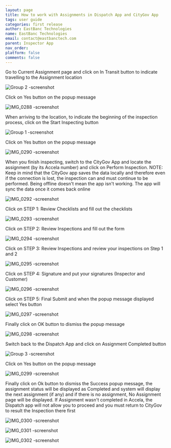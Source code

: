 ```yaml
---
layout: page
title: How to work with Assignments in Dispatch App and CityGov App
tags: user guide
categories: first release
author: EastBanc Technologies
name: EastBanc Technologies
email: contact@eastbanctech.com
parent: Inspector App
nav_order: 
platform: false
comments: false
---
```



Go to Current Assignment page and click on In Transit button to indicate travelling to the Assignment location

![Group 2 -screenshot](https://user-images.githubusercontent.com/84864458/123641820-aa0c7c80-d7f0-11eb-991f-5f46e3958e37.png)

Click on Yes button on the popup message

![IMG_0288 -screenshot](https://user-images.githubusercontent.com/84864458/123641871-b85a9880-d7f0-11eb-914e-94bec05cfbbf.png)

When arriving to the location, to indicate the beginning of the inspection process, click on the Start Inspecting button

![Group 1 -screenshot](https://user-images.githubusercontent.com/84864458/123641931-c4def100-d7f0-11eb-8940-c0e93a15f317.png)

Click on Yes button on the popup message

![IMG_0290 -screenshot](https://user-images.githubusercontent.com/84864458/123642032-d88a5780-d7f0-11eb-8c97-e97a5075b28f.png)

When you finish inspecting, switch to the CityGov App and locate the assignment (by its Accela number) and click on Perform Inspection. NOTE: Keep in mind that the CityGov app saves the data locally and therefore even if the connection is lost, the inspection can and must continue to be performed. Being offline doesn't mean the app isn't working. The app will sync the data once it comes back online

![IMG_0292 -screenshot](https://user-images.githubusercontent.com/84864458/123642222-0bcce680-d7f1-11eb-81ef-b8c0a715da7b.png)

Click on STEP 1: Review Checklists and fill out the checklists

![IMG_0293 -screenshot](https://user-images.githubusercontent.com/84864458/123642268-18513f00-d7f1-11eb-9a87-3f88e228e3b6.png)

Click on STEP 2: Review Inspections and fill out the form

![IMG_0294 -screenshot](https://user-images.githubusercontent.com/84864458/123642304-22733d80-d7f1-11eb-88f0-098f15ed45cf.png)

Click on STEP 3: Review Inspections and review your inspections on Step 1 and 2

![IMG_0295 -screenshot](https://user-images.githubusercontent.com/84864458/123642336-2b640f00-d7f1-11eb-9112-4b6aa053ff47.png)

Click on STEP 4: Signature and put your signatures (Inspector and Customer)

![IMG_0296 -screenshot](https://user-images.githubusercontent.com/84864458/123642370-361ea400-d7f1-11eb-99c1-281fc078918a.png)

Click on STEP 5: Final Submit and when the popup message displayed select Yes button

![IMG_0297 -screenshot](https://user-images.githubusercontent.com/84864458/123642530-65cdac00-d7f1-11eb-9cf6-3910d9a26b57.png)

Finally click on OK button to dismiss the popup message

![IMG_0298 -screenshot](https://user-images.githubusercontent.com/84864458/123642595-767e2200-d7f1-11eb-88f2-ddc8e2b93bdb.png)

Switch back to the Dispatch App and click on Assignment Completed button

![Group 3 -screenshot](https://user-images.githubusercontent.com/84864458/123642649-8990f200-d7f1-11eb-8b3a-b736d48b5414.png)

Click on Yes button on the popup message

![IMG_0299 -screenshot](https://user-images.githubusercontent.com/84864458/123642704-97df0e00-d7f1-11eb-8a9c-1bd5541ebafe.png)

Finally click on Ok button to dismiss the Success popup message, the assignment status will be displayed as Completed and system will display the next assignment (if any) and if there is no assignment, No Assignment page will be displayed. If Assignment wasn't completed in Accela, the Dispatch app will not allow you to proceed and you must return to CityGov to result the Inspection there first

![IMG_0300 -screenshot](https://user-images.githubusercontent.com/84864458/123642760-a7f6ed80-d7f1-11eb-9923-e189019dce57.png)

![IMG_0301 -screenshot](https://user-images.githubusercontent.com/84864458/123642840-bc3aea80-d7f1-11eb-953c-a8d9a5e0aa95.png)

![IMG_0302 -screenshot](https://user-images.githubusercontent.com/84864458/123642881-c9f07000-d7f1-11eb-85f8-fb231c46b88a.png)



